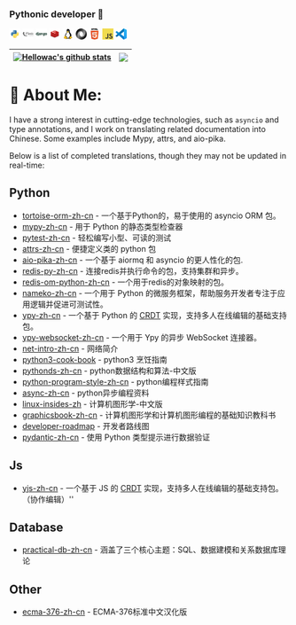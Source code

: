 ### Pythonic developer 👋

<code><img height="20" src="https://raw.githubusercontent.com/github/explore/80688e429a7d4ef2fca1e82350fe8e3517d3494d/topics/python/python.png"></code>
<code><img height="20" src="https://raw.githubusercontent.com/github/explore/80688e429a7d4ef2fca1e82350fe8e3517d3494d/topics/flask/flask.png"></code>
<code><img height="20" src="https://raw.githubusercontent.com/github/explore/80688e429a7d4ef2fca1e82350fe8e3517d3494d/topics/django/django.png"></code>
<code><img height="20" src="https://raw.githubusercontent.com/github/explore/80688e429a7d4ef2fca1e82350fe8e3517d3494d/topics/redis/redis.png"></code>
<code><img height="20" src="https://raw.githubusercontent.com/github/explore/80688e429a7d4ef2fca1e82350fe8e3517d3494d/topics/linux/linux.png"></code>
<code><img height="20" src="https://raw.githubusercontent.com/github/explore/80688e429a7d4ef2fca1e82350fe8e3517d3494d/topics/json/json.png"></code>
<code><img height="20" src="https://raw.githubusercontent.com/github/explore/80688e429a7d4ef2fca1e82350fe8e3517d3494d/topics/html/html.png"></code>
<code><img height="20" src="https://raw.githubusercontent.com/github/explore/80688e429a7d4ef2fca1e82350fe8e3517d3494d/topics/javascript/javascript.png"></code>
<code><img height="20" src="https://raw.githubusercontent.com/github/explore/80688e429a7d4ef2fca1e82350fe8e3517d3494d/topics/visual-studio-code/visual-studio-code.png"></code>


| <a href="https://github.com/hellowac/ecma-376-zh-cn"><img align="center" src="https://github-readme-stats.vercel.app/api?username=hellowac&show_icons=true&title_color=9925be&text_color=2596be&bg_color=ffffff&hide_border=true" alt="Hellowac's github stats" /></a> | <a href="https://github.com/hellowac/ecma-376-zh-cn"><img align="center" src="https://github-readme-stats.vercel.app/api/top-langs/?username=hellowac&layout=compact&theme=buefy&hide_border=true" /></a> |
| ------------- | ------------- |


# 🐔 About Me:

I have a strong interest in cutting-edge technologies, such as `asyncio` and type annotations, and I work on translating related documentation into Chinese. Some examples include Mypy, attrs, and aio-pika.

Below is a list of completed translations, though they may not be updated in real-time:

## Python

- [tortoise-orm-zh-cn](https://hellowac.github.io/tortoise-orm-zh-cn) - 一个基于Python的，易于使用的 asyncio ORM 包。
- [mypy-zh-cn](https://hellowac.github.io/mypy-zh-cn) - 用于 Python 的静态类型检查器
- [pytest-zh-cn](https://hellowac.github.io/pytest-zh-cn/) - 轻松编写小型、可读的测试
- [attrs-zh-cn](https://hellowac.github.io/attrs-zh-cn) - 便捷定义类的 python 包
- [aio-pika-zh-cn](https://hellowac.github.io/aio-pika-zh-cn) - 一个基于 aiormq 和 asyncio 的更人性化的包.
- [redis-py-zh-cn](https://hellowac.github.io/redis-py-zh-cn) - 连接redis并执行命令的包，支持集群和异步。
- [redis-om-python-zh-cn](https://hellowac.github.io/redis-om-python-zh-cn) - 一个用于redis的对象映射的包。
- [nameko-zh-cn](https://hellowac.github.io/nameko-zh-cn/) - 一个用于 Python 的微服务框架，帮助服务开发者专注于应用逻辑并促进可测试性。
- [ypy-zh-cn](https://hellowac.github.io/ypy-zh-cn/) - 一个基于 Python 的 [CRDT](https://hellowac.github.io/yjs-zh-cn/crdt-algorithm/) 实现，支持多人在线编辑的基础支持包。
- [ypy-websocket-zh-cn](https://hellowac.github.io/ypy-websocket-zh-cn/) - 一个用于 Ypy 的异步 WebSocket 连接器。
- [net-intro-zh-cn](https://hellowac.github.io/net-intro-zh-cn/) - 网络简介
- [python3-cook-book](https://hellowac.github.io/python3-cookbook-zh-cn/) - python3 烹饪指南
- [pythonds-zh-cn](https://hellowac.github.io/pythonds-zh-cn/)  - python数据结构和算法-中文版
- [python-program-style-zh-cn](https://hellowac.github.io/python-program-style-zh-cn/)  - python编程样式指南
- [async-zh-cn](https://hellowac.github.io/async-zh-cn/)  - python异步编程资料
- [linux-insides-zh](https://docs.hust.openatom.club/linux-insides-zh)  - 计算机图形学-中文版
- [graphicsbook-zh-cn](https://hellowac.github.io/graphicsbook-zh-cn) - 计算机图形学和计算机图形编程的基础知识教科书
- [developer-roadmap](https://roadmap.sh/) - 开发者路线图
- [pydantic-zh-cn](https://hellowac.github.io/pydantic-zh-cn/) - 使用 Python 类型提示进行数据验证

## Js

- [yjs-zh-cn](https://hellowac.github.io/yjs-zh-cn/) - 一个基于 JS 的 [CRDT](https://hellowac.github.io/yjs-zh-cn/crdt-algorithm/) 实现，支持多人在线编辑的基础支持包。（协作编辑）''

## Database

- [practical-db-zh-cn](https://hellowac.github.io/practical_db_textbook-zh-cn/index.html) - 涵盖了三个核心主题：SQL、数据建模和关系数据库理论

## Other

- [ecma-376-zh-cn](https://hellowac.github.io/ecma-376-zh-cn)  - ECMA-376标准中文汉化版

<!--
**hellowac/hellowac** is a ✨ _special_ ✨ repository because its `README.md` (this file) appears on your GitHub profile.

Here are some ideas to get you started:

- 🔭 I’m currently working on ...
- 🌱 I’m currently learning ...
- 👯 I’m looking to collaborate on ...
- 🤔 I’m looking for help with ...
- 💬 Ask me about ...
- 📫 How to reach me: ...
- 😄 Pronouns: ...
- ⚡ Fun fact: ...
-->
